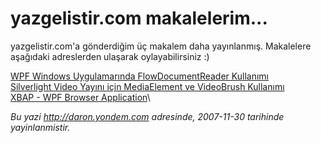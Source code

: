 # yazgelistir.com makalelerim...
yazgelistir.com'a gönderdiğim üç makalem daha yayınlanmış. Makalelere
aşağıdaki adreslerden ulaşarak oylayabilirsiniz :)

[WPF Windows Uygulamarında FlowDocumentReader
Kullanımı](http://www.yazgelistir.com/Makaleler/1000001510.ygpx)\
 [Silverlight Video Yayını için MediaElement ve VideoBrush
Kullanımı](http://www.yazgelistir.com/Makaleler/1000001511.ygpx)\
 [XBAP - WPF Browser
Application](http://www.yazgelistir.com/Makaleler/1000001523.ygpx)\



*Bu yazi http://daron.yondem.com adresinde, 2007-11-30 tarihinde yayinlanmistir.*
